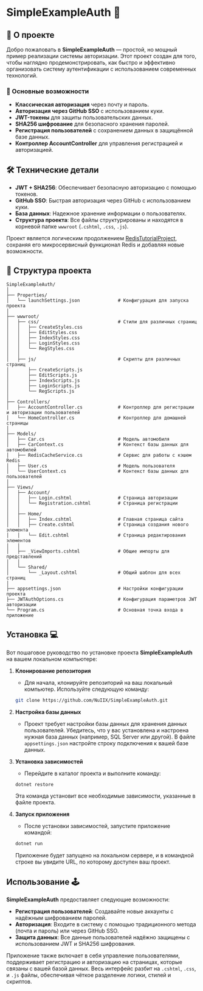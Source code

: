 # SimpleExampleAuth 🎉

## 🚀 О проекте

Добро пожаловать в **SimpleExampleAuth** — простой, но мощный пример реализации системы авторизации. Этот проект создан для того, чтобы наглядно продемонстрировать, как быстро и эффективно организовать систему аутентификации с использованием современных технологий.

### 🌟 Основные возможности

- **Классическая авторизация** через почту и пароль.
- **Авторизация через GitHub SSO** с использованием куки.
- **JWT-токены** для защиты пользовательских данных.
- **SHA256 шифрование** для безопасного хранения паролей.
- **Регистрация пользователей** с сохранением данных в защищённой базе данных.
- **Контроллер AccountController** для управления регистрацией и авторизацией.

## 🛠 Технические детали

- **JWT + SHA256**: Обеспечивает безопасную авторизацию с помощью токенов.
- **GitHub SSO**: Быстрая авторизация через GitHub с использованием куки.
- **База данных**: Надежное хранение информации о пользователях.
- **Структура проекта**: Все файлы структурированы и находятся в корневой папке `wwwroot` (`.cshtml`, `.css`, `.js`).

Проект является логическим продолжением [RedisTutorialProject](https://github.com/NuIIX/RedisTutorialProject), сохраняя его микросервисный функционал Redis и добавляя новые возможности.

## 📂 Структура проекта

```plaintext
SimpleExampleAuth/
│
├── Properties/
│   └── launchSettings.json              # Конфигурация для запуска проекта
│
├── wwwroot/
│   ├── css/                             # Стили для различных страниц
│   │   ├── CreateStyles.css
│   │   ├── EditStyles.css
│   │   ├── IndexStyles.css
│   │   ├── LoginStyles.css
│   │   └── RegStyles.css
│   │
│   ├── js/                              # Скрипты для различных страниц
│       ├── CreateScripts.js
│       ├── EditScripts.js
│       ├── IndexScripts.js
│       ├── LoginScripts.js
│       └── RegScripts.js
│
├── Controllers/
│   ├── AccountController.cs             # Контроллер для регистрации и авторизации пользователей
│   └── HomeController.cs                # Контроллер для домашней страницы
│
├── Models/
│   ├── Car.cs                           # Модель автомобиля
│   ├── CarContext.cs                    # Контекст базы данных для автомобилей
│   ├── RedisCacheService.cs             # Сервис для работы с кэшем Redis
│   ├── User.cs                          # Модель пользователя
│   └── UserContext.cs                   # Контекст базы данных для пользователей
│
├── Views/
│   ├── Account/
│   │   ├── Login.cshtml                 # Страница авторизации
│   │   └── Registration.cshtml          # Страница регистрации
│   │
│   ├── Home/
│   │   ├── Index.cshtml                 # Главная страница сайта
│   │   ├── Create.cshtml                # Страница создания нового элемента
│   │   └── Edit.cshtml                  # Страница редактирования элементов
│   │               
│   ├── _ViewImports.cshtml              # Общие импорты для представлений
│   │
│   └── Shared/
│       └── _Layout.cshtml               # Общий шаблон для всех страниц
│
├── appsettings.json                     # Настройки конфигурации проекта
├── JWTAuthOptions.cs                    # Конфигурация параметров JWT авторизации
└── Program.cs                           # Основная точка входа в приложение
```


## Установка 💻

Вот пошаговое руководство по установке проекта **SimpleExampleAuth** на вашем локальном компьютере:

1. **Клонирование репозитория**
    - Для начала, клонируйте репозиторий на ваш локальный компьютер. Используйте следующую команду:
    ```bash
    git clone https://github.com/NuIIX/SimpleExampleAuth.git
    ```

2. **Настройка базы данных**
    - Проект требует настройки базы данных для хранения данных пользователей. Убедитесь, что у вас установлена и настроена нужная база данных (например, SQL Server или другой). В файле `appsettings.json` настройте строку подключения к вашей базе данных.

3. **Установка зависимостей**
    - Перейдите в каталог проекта и выполните команду:
    ```bash
    dotnet restore
    ```
    Эта команда установит все необходимые зависимости, указанные в файле проекта.

4. **Запуск приложения**
    - После установки зависимостей, запустите приложение командой:
    ```bash
    dotnet run
    ```
    Приложение будет запущено на локальном сервере, и в командной строке вы увидите URL, по которому доступен ваш проект.

## Использование 🕹️

**SimpleExampleAuth** предоставляет следующие возможности:

- **Регистрация пользователей**: Создавайте новые аккаунты с надёжным шифрованием паролей.
- **Авторизация**: Входите в систему с помощью традиционного метода (почта и пароль) или через GitHub SSO.
- **Защита данных**: Все данные пользователей надёжно защищены с использованием JWT и SHA256 шифрования.

Приложение также включает в себя управление пользователями, поддерживает регистрацию и авторизацию на страницах, которые связаны с вашей базой данных. Весь интерфейс разбит на `.cshtml`, `.css`, и `.js` файлы, обеспечивая чёткое разделение логики, стилей и скриптов.
